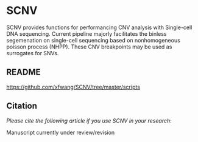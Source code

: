 SCNV
=======


SCNV provides functions for performancing CNV analysis with Single-cell DNA sequencing. Current pipeline majorly facilitates the binless segemenation on single-cell sequencing based on nonhomogeneous poisson process (NHPP). These CNV breakpoints may be used as surrogates for SNVs.

README
--------
https://github.com/xfwang/SCNV/tree/master/scripts

Citation
--------
*Please cite the following article if you use SCNV in your research*:

Manuscript currently under review/revision
